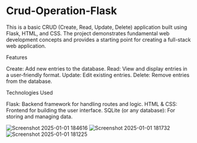 # Crud-Operation-Flask


This is a basic CRUD (Create, Read, Update, Delete) application built using Flask, HTML, and CSS. The project demonstrates fundamental web development concepts and provides a starting point for creating a full-stack web application.

Features

Create: Add new entries to the database.
Read: View and display entries in a user-friendly format.
Update: Edit existing entries.
Delete: Remove entries from the database.


Technologies Used

Flask: Backend framework for handling routes and logic.
HTML & CSS: Frontend for building the user interface.
SQLite (or any database): For storing and managing data.

![Screenshot 2025-01-01 184616](https://github.com/user-attachments/assets/40b227e4-d621-4590-87be-66589bc4173c)
![Screenshot 2025-01-01 181732](https://github.com/user-attachments/assets/6bae87d1-b3f1-47df-b9ca-d1014803ee1e)
![Screenshot 2025-01-01 181225](https://github.com/user-attachments/assets/63c49f10-ea72-4030-be03-678c137e72a7)
